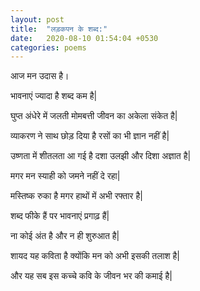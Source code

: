```yaml
---
layout: post
title:  "लड़कपन के शब्द:"
date:   2020-08-10 01:54:04 +0530
categories: poems
---
```


आज मन उदास है।


भावनाएं ज्यादा है शब्द कम है|


घुप्त अंधेरे में जलती मोमबत्ती जीवन का अकेला संकेत है|


व्याकरण ने साथ छोड़ दिया है रसों का भी ज्ञान नहीं है|


उष्णता में शीतलता आ गई है दशा उलझी और दिशा अज्ञात है|


मगर मन स्याही को जमने नहीं दे रहा|


मस्तिष्क रुका है मगर हाथों में अभी रफ्तार है|


शब्द फीके हैं पर भावनाएं प्रगाढ़  हैं|


ना कोई अंत है और न ही शुरुआत है|


शायद यह कविता है क्योंकि मन को अभी इसकी तलाश है|


और यह सब इस कच्चे कवि के जीवन भर की कमाई है| 